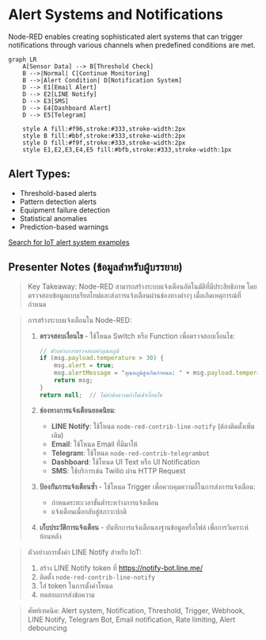 # Alert Systems and Notifications

Node-RED enables creating sophisticated alert systems that can trigger notifications through various channels when predefined conditions are met.

```mermaid
graph LR
    A[Sensor Data] --> B[Threshold Check]
    B -->|Normal| C[Continue Monitoring]
    B -->|Alert Condition| D[Notification System]
    D --> E1[Email Alert]
    D --> E2[LINE Notify]
    D --> E3[SMS]
    D --> E4[Dashboard Alert]
    D --> E5[Telegram]
    
    style A fill:#f96,stroke:#333,stroke-width:2px
    style B fill:#bbf,stroke:#333,stroke-width:2px
    style D fill:#f9f,stroke:#333,stroke-width:2px
    style E1,E2,E3,E4,E5 fill:#bfb,stroke:#333,stroke-width:1px
```

## Alert Types:
- Threshold-based alerts
- Pattern detection alerts
- Equipment failure detection
- Statistical anomalies
- Prediction-based warnings

[Search for IoT alert system examples](https://www.google.com/search?q=node+red+iot+alert+system+examples&tbm=isch)

## Presenter Notes (ข้อมูลสำหรับผู้บรรยาย)

> Key Takeaway: Node-RED สามารถสร้างระบบแจ้งเตือนอัตโนมัติที่มีประสิทธิภาพ โดยตรวจสอบข้อมูลแบบเรียลไทม์และส่งการแจ้งเตือนผ่านช่องทางต่างๆ เมื่อเกิดเหตุการณ์ที่กำหนด

> การสร้างระบบแจ้งเตือนใน Node-RED:
>
> 1. **ตรวจสอบเงื่อนไข** - ใช้โหนด Switch หรือ Function เพื่อตรวจสอบเงื่อนไข:
>    ```javascript
>    // ตัวอย่างการตรวจสอบค่าอุณหภูมิ
>    if (msg.payload.temperature > 30) {
>        msg.alert = true;
>        msg.alertMessage = "อุณหภูมิสูงเกินกำหนด: " + msg.payload.temperature + "°C";
>        return msg;
>    }
>    return null;  // ไม่ส่งข้อความถ้าไม่เข้าเงื่อนไข
>    ```
>
> 2. **ช่องทางการแจ้งเตือนยอดนิยม**:
>    - **LINE Notify**: ใช้โหนด `node-red-contrib-line-notify` (ต้องติดตั้งเพิ่มเติม)
>    - **Email**: ใช้โหนด Email ที่มีมาให้
>    - **Telegram**: ใช้โหนด `node-red-contrib-telegrambot`
>    - **Dashboard**: ใช้โหนด UI Text หรือ UI Notification
>    - **SMS**: ใช้บริการเช่น Twilio ผ่าน HTTP Request
>
> 3. **ป้องกันการแจ้งเตือนซ้ำ** - ใช้โหนด Trigger เพื่อควบคุมความถี่ในการส่งการแจ้งเตือน:
>    - กำหนดระยะเวลาขั้นต่ำระหว่างการแจ้งเตือน
>    - แจ้งเตือนเมื่อกลับสู่สภาวะปกติ
>
> 4. **เก็บประวัติการแจ้งเตือน** - บันทึกการแจ้งเตือนลงฐานข้อมูลหรือไฟล์ เพื่อการวิเคราะห์ย้อนหลัง

> ตัวอย่างการตั้งค่า LINE Notify สำหรับ IoT:
> 1. สร้าง LINE Notify token ที่ https://notify-bot.line.me/
> 2. ติดตั้ง `node-red-contrib-line-notify`
> 3. ใส่ token ในการตั้งค่าโหนด
> 4. ทดสอบการส่งข้อความ

> ศัพท์เทคนิค: Alert system, Notification, Threshold, Trigger, Webhook, LINE Notify, Telegram Bot, Email notification, Rate limiting, Alert debouncing

